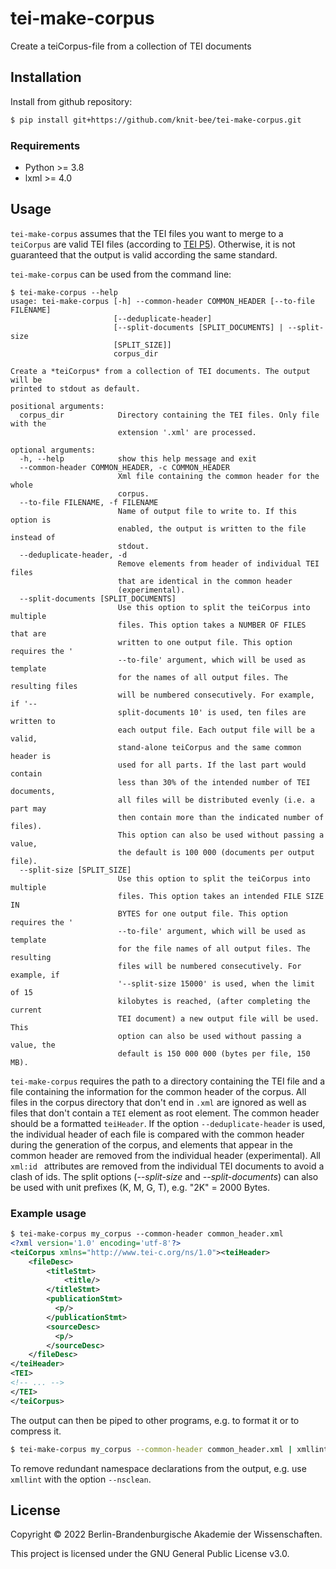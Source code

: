 # tei-make-corpus
Create a teiCorpus-file from a collection of TEI documents



## Installation
Install from github repository:

```sh
$ pip install git+https://github.com/knit-bee/tei-make-corpus.git
```
### Requirements
* Python >= 3.8
* lxml >= 4.0

## Usage
`tei-make-corpus` assumes that the TEI files you want to merge to a `teiCorpus` are valid TEI files (according to [TEI P5](https://www.tei-c.org/release/doc/tei-p5-doc/en/html/index.html)). Otherwise, it is not guaranteed that the output is valid according the same standard.

`tei-make-corpus` can be used from the command line:

```
$ tei-make-corpus --help
usage: tei-make-corpus [-h] --common-header COMMON_HEADER [--to-file FILENAME]
                       [--deduplicate-header]
                       [--split-documents [SPLIT_DOCUMENTS] | --split-size
                       [SPLIT_SIZE]]
                       corpus_dir

Create a *teiCorpus* from a collection of TEI documents. The output will be
printed to stdout as default.

positional arguments:
  corpus_dir            Directory containing the TEI files. Only file with the
                        extension '.xml' are processed.

optional arguments:
  -h, --help            show this help message and exit
  --common-header COMMON_HEADER, -c COMMON_HEADER
                        Xml file containing the common header for the whole
                        corpus.
  --to-file FILENAME, -f FILENAME
                        Name of output file to write to. If this option is
                        enabled, the output is written to the file instead of
                        stdout.
  --deduplicate-header, -d
                        Remove elements from header of individual TEI files
                        that are identical in the common header
                        (experimental).
  --split-documents [SPLIT_DOCUMENTS]
                        Use this option to split the teiCorpus into multiple
                        files. This option takes a NUMBER OF FILES that are
                        written to one output file. This option requires the '
                        --to-file' argument, which will be used as template
                        for the names of all output files. The resulting files
                        will be numbered consecutively. For example, if '--
                        split-documents 10' is used, ten files are written to
                        each output file. Each output file will be a valid,
                        stand-alone teiCorpus and the same common header is
                        used for all parts. If the last part would contain
                        less than 30% of the intended number of TEI documents,
                        all files will be distributed evenly (i.e. a part may
                        then contain more than the indicated number of files).
                        This option can also be used without passing a value,
                        the default is 100 000 (documents per output file).
  --split-size [SPLIT_SIZE]
                        Use this option to split the teiCorpus into multiple
                        files. This option takes an intended FILE SIZE IN
                        BYTES for one output file. This option requires the '
                        --to-file' argument, which will be used as template
                        for the file names of all output files. The resulting
                        files will be numbered consecutively. For example, if
                        '--split-size 15000' is used, when the limit of 15
                        kilobytes is reached, (after completing the current
                        TEI document) a new output file will be used. This
                        option can also be used without passing a value, the
                        default is 150 000 000 (bytes per file, 150 MB).

```

`tei-make-corpus` requires the path to a directory containing the TEI file and a file containing the information for the common header of the corpus.
All files in the corpus directory that don't end in `.xml` are ignored as well as files that don't contain a `TEI` element as root element.
The common header should be a formatted `teiHeader`. If the option `--deduplicate-header` is used, the individual header of each file is compared with the common header during the generation of the corpus,
and elements that appear in the common header are removed from the individual header (experimental).
All `xml:id ` attributes are removed from the individual TEI documents to avoid a clash of ids.
The split options (*--split-size* and *--split-documents*) can also be used with unit prefixes (K, M, G, T), e.g. "2K" = 2000 Bytes.

### Example usage
```xml
$ tei-make-corpus my_corpus --common-header common_header.xml
<?xml version='1.0' encoding='utf-8'?>
<teiCorpus xmlns="http://www.tei-c.org/ns/1.0"><teiHeader>
    <fileDesc>
        <titleStmt>
            <title/>
        </titleStmt>
        <publicationStmt>
          <p/>
        </publicationStmt>
        <sourceDesc>
          <p/>
        </sourceDesc>
    </fileDesc>
</teiHeader>
<TEI>
<!-- ... -->
</TEI>
</teiCorpus>
```

The output can then be piped to other programs, e.g. to format it or to compress it.

```sh
$ tei-make-corpus my_corpus --common-header common_header.xml | xmllint --format - | gzip > my_corpus.xml.gz
```
To remove redundant namespace declarations from the output, e.g. use `xmllint` with the option `--nsclean`.

## License
Copyright © 2022 Berlin-Brandenburgische Akademie der Wissenschaften.

This project is licensed under the GNU General Public License v3.0.
